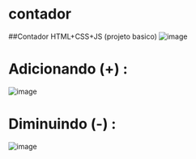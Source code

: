 # contador
##Contador HTML+CSS+JS (projeto basico)
![image](https://github.com/VenturaCerqueira/contador/assets/82953125/194e491f-1996-41f8-9a86-25661648a75f)

# Adicionando (+) :
![image](https://github.com/VenturaCerqueira/contador/assets/82953125/a6f73003-e73d-4a52-b20e-b6f7334918c0)

# Diminuindo (-) :
![image](https://github.com/VenturaCerqueira/contador/assets/82953125/d8417866-d93c-41c6-b969-4f271bd90038)


